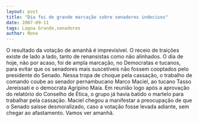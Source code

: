 ```yaml
---
layout: post
title: "Dia foi de grande marcação sobre senadores indecisos"
date: 2007-09-11
tags: Lagoa Grande,senadores
author: None
---
```

O resultado da vota&ccedil;&atilde;o de amanh&atilde; &eacute; imprevis&iacute;vel. O receio de trai&ccedil;&otilde;es existe de lado a lado, tanto de renansistas como n&atilde;o alinhados.
O dia de hoje, n&atilde;o por acaso, foi de ampla marca&ccedil;&atilde;o, no Democratas e tucanos, para evitar que os senadores mais suscet&iacute;veis n&atilde;o fossem cooptados pelo presidente do Senado.
Nessa tropa de choque pela cassa&ccedil;&atilde;o, o trabalho de comando coube ao senador pernambucano Marco Maciel, ao tucano Tasso Jereissati e o democrata Agripino Maia. Em reuni&atilde;o logo ap&oacute;s a aprova&ccedil;&atilde;o do relat&oacute;rio do Conselho de &Eacute;tica, o grupo j&aacute; havia batido o martelo para trabalhar pela cassa&ccedil;&atilde;o. Maciel chegou a manifestar a preocupa&ccedil;&atilde;o de que o Senado sa&iacute;sse desmoralizado, caso a vota&ccedil;&atilde;o fosse levada adiante, sem chegar ao afastamento. Vamos ver amanh&atilde;. 